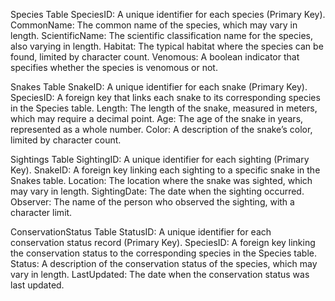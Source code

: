 
Species Table
SpeciesID: A unique identifier for each species (Primary Key).
CommonName: The common name of the species, which may vary in length.
ScientificName: The scientific classification name for the species, also varying in length.
Habitat: The typical habitat where the species can be found, limited by character count.
Venomous: A boolean indicator that specifies whether the species is venomous or not.

Snakes Table
SnakeID: A unique identifier for each snake (Primary Key).
SpeciesID: A foreign key that links each snake to its corresponding species in the Species table.
Length: The length of the snake, measured in meters, which may require a decimal point.
Age: The age of the snake in years, represented as a whole number.
Color: A description of the snake’s color, limited by character count.

Sightings Table
SightingID: A unique identifier for each sighting (Primary Key).
SnakeID: A foreign key linking each sighting to a specific snake in the Snakes table.
Location: The location where the snake was sighted, which may vary in length.
SightingDate: The date when the sighting occurred.
Observer: The name of the person who observed the sighting, with a character limit.

ConservationStatus Table
StatusID: A unique identifier for each conservation status record (Primary Key).
SpeciesID: A foreign key linking the conservation status to the corresponding species in the Species table.
Status: A description of the conservation status of the species, which may vary in length.
LastUpdated: The date when the conservation status was last updated.

